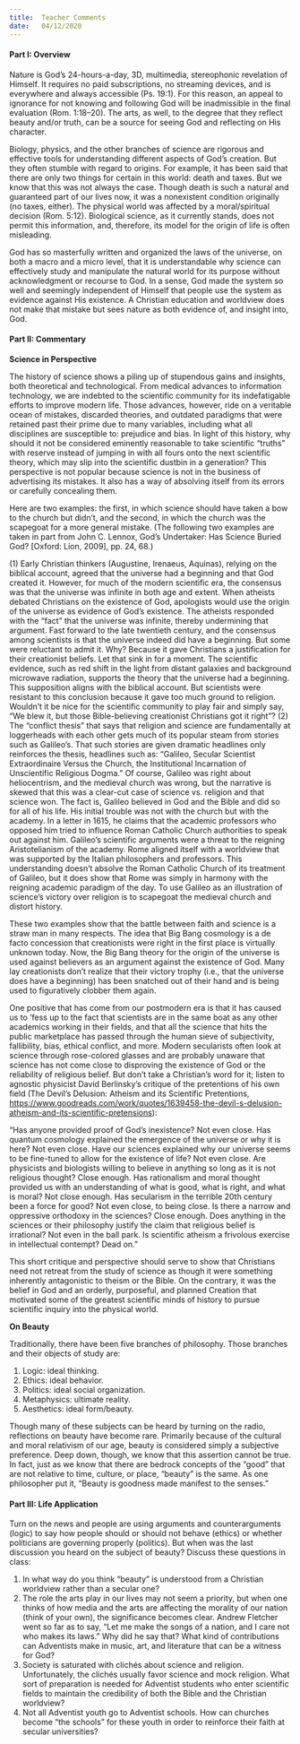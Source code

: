 ```yaml
---
title:  Teacher Comments
date:   04/12/2020
---
```


#### Part I: Overview

Nature is God’s 24-hours-a-day, 3D, multimedia, stereophonic revelation of Himself. It requires no paid subscriptions, no streaming devices, and is everywhere and always accessible (Ps. 19:1). For this reason, an appeal to ignorance for not knowing and following God will be inadmissible in the final evaluation (Rom. 1:18–20). The arts, as well, to the degree that they reflect beauty and/or truth, can be a source for seeing God and reflecting on His character.  

Biology, physics, and the other branches of science are rigorous and effective tools for understanding different aspects of God’s creation. But they often stumble with regard to origins. For example, it has been said that there are only two things for certain in this world: death and taxes. But we know that this was not always the case. Though death is such a natural and guaranteed part of our lives now, it was a nonexistent condition originally (no taxes, either). The physical world was affected by a moral/spiritual decision (Rom. 5:12). Biological science, as it currently stands, does not permit this information, and, therefore, its model for the origin of life is often misleading.

God has so masterfully written and organized the laws of the universe, on both a macro and a micro level, that it is understandable why science can effectively study and manipulate the natural world for its purpose without acknowledgment or recourse to God. In a sense, God made the system so well and seemingly independent of Himself that people use the system as evidence against His existence. A Christian education and worldview does not make that mistake but sees nature as both evidence of, and insight into, God.    

#### Part II: Commentary

**Science in Perspective**

The history of science shows a piling up of stupendous gains and insights, both theoretical and technological. From medical advances to information technology, we are indebted to the scientific community for its indefatigable efforts to improve modern life. Those advances, however, ride on a veritable ocean of mistakes, discarded theories, and outdated paradigms that were retained past their prime due to many variables, including what all disciplines are susceptible to: prejudice and bias. In light of this history, why should it not be considered eminently reasonable to take scientific “truths” with reserve instead of jumping in with all fours onto the next scientific theory, which may slip into the scientific dustbin in a generation? This perspective is not popular because science is not in the business of advertising its mistakes. It also has a way of absolving itself from its errors or carefully concealing them. 

Here are two examples: the first, in which science should have taken a bow to the church but didn’t, and the second, in which the church was the scapegoat for a more general mistake. (The following two examples are taken in part from John C. Lennox, God’s Undertaker: Has Science Buried God? [Oxford: Lion, 2009], pp. 24, 68.)

(1)	Early Christian thinkers (Augustine, Irenaeus, Aquinas), relying on the biblical account, agreed that the universe had a beginning and that God created it. However, for much of the modern scientific era, the consensus was that the universe was infinite in both age and extent. When atheists debated Christians on the existence of God, apologists would use the origin of the universe as evidence of God’s existence. The atheists responded with the “fact” that the universe was infinite, thereby undermining that argument. Fast forward to the late twentieth century, and the consensus among scientists is that the universe indeed did have a beginning. But some were reluctant to admit it. Why? Because it gave Christians a justification for their creationist beliefs. Let that sink in for a moment. The scientific evidence, such as red shift in the light from distant galaxies and background microwave radiation, supports the theory that the universe had a beginning. This supposition aligns with the biblical account. But scientists were resistant to this conclusion because it gave too much ground to religion. Wouldn’t it be nice for the scientific community to play fair and simply say, “We blew it, but those Bible-believing creationist Christians got it right”?
(2)	The “conflict thesis” that says that religion and science are fundamentally at loggerheads with each other gets much of its popular steam from stories such as Galileo’s. That such stories are given dramatic headlines only reinforces the thesis, headlines such as: “Galileo, Secular Scientist Extraordinaire Versus the Church, the Institutional Incarnation of Unscientific Religious Dogma.” Of course, Galileo was right about heliocentrism, and the medieval church was wrong, but the narrative is skewed that this was a clear-cut case of science vs. religion and that science won. The fact is, Galileo believed in God and the Bible and did so for all of his life. His initial trouble was not with the church but with the academy. In a letter in 1615, he claims that the academic professors who opposed him tried to influence Roman Catholic Church authorities to speak out against him. Galileo’s scientific arguments were a threat to the reigning Aristotelianism of the academy. Rome aligned itself with a worldview that was supported by the Italian philosophers and professors. This understanding doesn’t absolve the Roman Catholic Church of its treatment of Galileo, but it does show that Rome was simply in harmony with the reigning academic paradigm of the day. To use Galileo as an illustration of science’s victory over religion is to scapegoat the medieval church and distort history. 

These two examples show that the battle between faith and science is a straw man in many respects. The idea that Big Bang cosmology is a de facto concession that creationists were right in the first place is virtually unknown today. Now, the Big Bang theory for the origin of the universe is used against believers as an argument against the existence of God. Many lay creationists don’t realize that their victory trophy (i.e., that the universe does have a beginning) has been snatched out of their hand and is being used to figuratively clobber them again. 

One positive that has come from our postmodern era is that it has caused us to ’fess up to the fact that scientists are in the same boat as any other academics working in their fields, and that all the science that hits the public marketplace has passed through the human sieve of subjectivity, fallibility, bias, ethical conflict, and more. Modern secularists often look at science through rose-colored glasses and are probably unaware that science has not come close to disproving the existence of God or the reliability of religious belief. But don’t take a Christian’s word for it; listen to agnostic physicist David Berlinsky’s critique of the pretentions of his own field (The Devil’s Delusion: Atheism and its Scientific Pretentions, https://www.goodreads.com/work/quotes/1639458-the-devil-s-delusion-atheism-and-its-scientific-pretensions):  

“Has anyone provided proof of God’s inexistence? Not even close. Has quantum cosmology explained the emergence of the universe or why it is here? Not even close. Have our sciences explained why our universe seems to be fine-tuned to allow for the existence of life? Not even close. Are physicists and biologists willing to believe in anything so long as it is not religious thought? Close enough. Has rationalism and moral thought provided us with an understanding of what is good, what is right, and what is moral? Not close enough. Has secularism in the terrible 20th century been a force for good? Not even close, to being close. Is there a narrow and oppressive orthodoxy in the sciences? Close enough. Does anything in the sciences or their philosophy justify the claim that religious belief is irrational? Not even in the ball park. Is scientific atheism a frivolous exercise in intellectual contempt? Dead on.”

This short critique and perspective should serve to show that Christians need not retreat from the study of science as though it were something inherently antagonistic to theism or the Bible. On the contrary, it was the belief in God and an orderly, purposeful, and planned Creation that motivated some of the greatest scientific minds of history to pursue scientific inquiry into the physical world.

**On Beauty**

Traditionally, there have been five branches of philosophy. Those branches and their objects of study are:

1.	Logic: ideal thinking.
2.	Ethics: ideal behavior.
3.	Politics: ideal social organization.
4.	Metaphysics: ultimate reality.
5.	Aesthetics: ideal form/beauty. 

Though many of these subjects can be heard by turning on the radio, reflections on beauty have become rare. Primarily because of the cultural and moral relativism of our age, beauty is considered simply a subjective preference. Deep down, though, we know that this assertion cannot be true. In fact, just as we know that there are bedrock concepts of the “good” that are not relative to time, culture, or place, “beauty” is the same. As one philosopher put it, “Beauty is goodness made manifest to the senses.”   

#### Part III: Life Application

Turn on the news and people are using arguments and counterarguments (logic) to say how people should or should not behave (ethics) or whether politicians are governing properly (politics). But when was the last discussion you heard on the subject of beauty? Discuss these questions in class:

1.	In what way do you think “beauty” is understood from a Christian worldview rather than a secular one?
2.	The role the arts play in our lives may not seem a priority, but when one thinks of how media and the arts are affecting the morality of our nation (think of your own), the significance becomes clear. Andrew Fletcher went so far as to say, “Let me make the songs of a nation, and I care not who makes its laws.” Why did he say that? What kind of contributions can Adventists make in music, art, and literature that can be a witness for God?
3.	Society is saturated with clichés about science and religion. Unfortunately, the clichés usually favor science and mock religion. What sort of preparation is needed for Adventist students who enter scientific fields to maintain the credibility of both the Bible and the Christian worldview?
4.	Not all Adventist youth go to Adventist schools. How can churches become “the schools” for these youth in order to reinforce their faith at secular universities? 